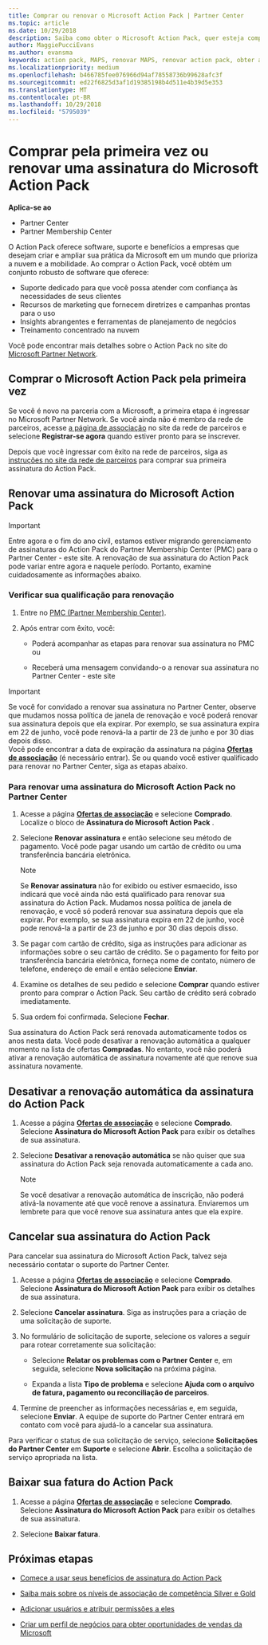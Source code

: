 ```yaml
---
title: Comprar ou renovar o Microsoft Action Pack | Partner Center
ms.topic: article
ms.date: 10/29/2018
description: Saiba como obter o Microsoft Action Pack, quer esteja comprando pela primeira vez ou renovando.
author: MaggiePucciEvans
ms.author: evansma
keywords: action pack, MAPS, renovar MAPS, renovar action pack, obter action pack
ms.localizationpriority: medium
ms.openlocfilehash: b466785fee076966d94af78558736b99628afc3f
ms.sourcegitcommit: ed22f6825d3af1d19385198b4d511e4b39d5e353
ms.translationtype: MT
ms.contentlocale: pt-BR
ms.lasthandoff: 10/29/2018
ms.locfileid: "5795039"
---
```

# <a name="buy-for-the-first-time-or-renew-a-microsoft-action-pack-subscription"></a>Comprar pela primeira vez ou renovar uma assinatura do Microsoft Action Pack

**Aplica-se ao**

-  Partner Center
-  Partner Membership Center

O Action Pack oferece software, suporte e benefícios a empresas que desejam criar e ampliar sua prática da Microsoft em um mundo que prioriza a nuvem e a mobilidade. Ao comprar o Action Pack, você obtém um conjunto robusto de software que oferece: 

- Suporte dedicado para que você possa atender com confiança às necessidades de seus clientes 
- Recursos de marketing que fornecem diretrizes e campanhas prontas para o uso 
- Insights abrangentes e ferramentas de planejamento de negócios 
- Treinamento concentrado na nuvem 

Você pode encontrar mais detalhes sobre o Action Pack no site do [Microsoft Partner Network](https://partner.microsoft.com/membership/internal-use-software#simple-tab-content-3).

## <a name="buy-microsoft-action-pack-for-the-first-time"></a>Comprar o Microsoft Action Pack pela primeira vez

Se você é novo na parceria com a Microsoft, a primeira etapa é ingressar no Microsoft Partner Network. Se você ainda não é membro da rede de parceiros, acesse [a página de associação](https://partner.microsoft.com/membership) no site da rede de parceiros e selecione **Registrar-se agora** quando estiver pronto para se inscrever. 

Depois que você ingressar com êxito na rede de parceiros, siga as [instruções no site da rede de parceiros](https://partner.microsoft.com/membership/action-pack) para comprar sua primeira assinatura do Action Pack. 

## <a name="renew-a-microsoft-action-pack-subscription"></a>Renovar uma assinatura do Microsoft Action Pack

>[!IMPORTANT]
>Entre agora e o fim do ano civil, estamos estiver migrando gerenciamento de assinaturas do Action Pack do Partner Membership Center (PMC) para o Partner Center - este site. A renovação de sua assinatura do Action Pack pode variar entre agora e naquele período. Portanto, examine cuidadosamente as informações abaixo.  

### <a name="check-your-renewal-eligibility"></a>Verificar sua qualificação para renovação

1. Entre no [PMC (Partner Membership Center)](https://partner.microsoft.com/_login?authType=OpenIdConnect).

2. Após entrar com êxito, você:

    - Poderá acompanhar as etapas para renovar sua assinatura no PMC ou

    - Receberá uma mensagem convidando-o a renovar sua assinatura no Partner Center - este site

>[!IMPORTANT]
>Se você for convidado a renovar sua assinatura no Partner Center, observe que mudamos nossa política de janela de renovação e você poderá renovar sua assinatura depois que ela expirar. Por exemplo, se sua assinatura expira em 22 de junho, você pode renová-la a partir de 23 de junho e por 30 dias depois disso.       
>Você pode encontrar a data de expiração da assinatura na página [**Ofertas de associação**](https://partnercenter.microsoft.com/pcv/partnership/offers) (é necessário entrar). Se ou quando você estiver qualificado para renovar no Partner Center, siga as etapas abaixo.  



### <a name="to-renew-a-microsoft-action-pack-subscription-in-the-partner-center"></a>Para renovar uma assinatura do Microsoft Action Pack no Partner Center

1. Acesse a página [**Ofertas de associação**](https://partnercenter.microsoft.com/pcv/partnership/offers) e selecione **Comprado**. Localize o bloco de **Assinatura do Microsoft Action Pack** .  

2. Selecione **Renovar assinatura** e então selecione seu método de pagamento. Você pode pagar usando um cartão de crédito ou uma transferência bancária eletrônica.

    >[!NOTE]
    >Se **Renovar assinatura** não for exibido ou estiver esmaecido, isso indicará que você ainda não está qualificado para renovar sua assinatura do Action Pack. Mudamos nossa política de janela de renovação, e você só poderá renovar sua assinatura depois que ela expirar. Por exemplo, se sua assinatura expira em 22 de junho, você pode renová-la a partir de 23 de junho e por 30 dias depois disso.  

3. Se pagar com cartão de crédito, siga as instruções para adicionar as informações sobre o seu cartão de crédito. Se o pagamento for feito por transferência bancária eletrônica, forneça nome de contato, número de telefone, endereço de email e então selecione **Enviar**. 
     
4. Examine os detalhes de seu pedido e selecione **Comprar** quando estiver pronto para comprar o Action Pack. Seu cartão de crédito será cobrado imediatamente.

5. Sua ordem foi confirmada. Selecione **Fechar**.

Sua assinatura do Action Pack será renovada automaticamente todos os anos nesta data. Você pode desativar a renovação automática a qualquer momento na lista de ofertas **Compradas**. No entanto, você não poderá ativar a renovação automática de assinatura novamente até que renove sua assinatura novamente. 


## <a name="turn-off-automatic-action-pack-subscription-renewal"></a>Desativar a renovação automática da assinatura do Action Pack

1. Acesse a página [**Ofertas de associação**](https://partnercenter.microsoft.com/pcv/partnership/offers) e selecione **Comprado**. Selecione **Assinatura do Microsoft Action Pack** para exibir os detalhes de sua assinatura. 

2. Selecione **Desativar a renovação automática** se não quiser que sua assinatura do Action Pack seja renovada automaticamente a cada ano. 

    >[!NOTE]
    >Se você desativar a renovação automática de inscrição, não poderá ativá-la novamente até que você renove a assinatura. Enviaremos um lembrete para que você renove sua assinatura antes que ela expire.


## <a name="cancel-your-action-pack-subscription"></a>Cancelar sua assinatura do Action Pack

Para cancelar sua assinatura do Microsoft Action Pack, talvez seja necessário contatar o suporte do Partner Center.

1. Acesse a página [**Ofertas de associação**](https://partnercenter.microsoft.com/pcv/partnership/offers) e selecione **Comprado**. Selecione **Assinatura do Microsoft Action Pack** para exibir os detalhes de sua assinatura. 

3. Selecione **Cancelar assinatura**. Siga as instruções para a criação de uma solicitação de suporte. 

4. No formulário de solicitação de suporte, selecione os valores a seguir para rotear corretamente sua solicitação:

    -  Selecione **Relatar os problemas com o Partner Center** e, em seguida, selecione **Nova solicitação** na próxima página.

    -  Expanda a lista **Tipo de problema** e selecione **Ajuda com o arquivo de fatura, pagamento ou reconciliação de parceiros**. 

5. Termine de preencher as informações necessárias e, em seguida, selecione **Enviar**. A equipe de suporte do Partner Center entrará em contato com você para ajudá-lo a cancelar sua assinatura.

Para verificar o status de sua solicitação de serviço, selecione **Solicitações do Partner Center** em **Suporte** e selecione **Abrir**. Escolha a solicitação de serviço apropriada na lista.  

## <a name="download-your-action-pack-invoice"></a>Baixar sua fatura do Action Pack

1. Acesse a página [**Ofertas de associação**](https://partnercenter.microsoft.com/pcv/partnership/offers) e selecione **Comprado**. Selecione **Assinatura do Microsoft Action Pack** para exibir os detalhes de sua assinatura. 

3. Selecione **Baixar fatura**.
 
## <a name="next-steps"></a>Próximas etapas

-   [Comece a usar seus benefícios de assinatura do Action Pack](manage-your-partner-network-benefits.md)

-   [Saiba mais sobre os níveis de associação de competência Silver e Gold](https://partner.microsoft.com/membership/internal-use-software#simple-tab-content-2)

-   [Adicionar usuários e atribuir permissões a eles](create-user-accounts-and-set-permissions.md)

-   [Criar um perfil de negócios para obter oportunidades de vendas da Microsoft](create-a-marketing-profile.md)



